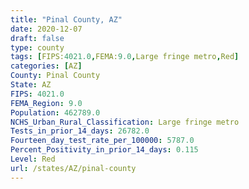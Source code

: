 ```yaml
---
title: "Pinal County, AZ"
date: 2020-12-07
draft: false
type: county
tags: [FIPS:4021.0,FEMA:9.0,Large fringe metro,Red]
categories: [AZ]
County: Pinal County
State: AZ
FIPS: 4021.0
FEMA_Region: 9.0
Population: 462789.0
NCHS_Urban_Rural_Classification: Large fringe metro
Tests_in_prior_14_days: 26782.0
Fourteen_day_test_rate_per_100000: 5787.0
Percent_Positivity_in_prior_14_days: 0.115
Level: Red
url: /states/AZ/pinal-county
---
```



